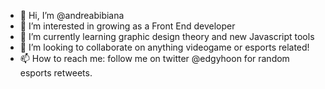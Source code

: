 - 👋 Hi, I’m @andreabibiana
- 👀 I’m interested in growing as a Front End developer
- 🌱 I’m currently learning graphic design theory and new Javascript tools
- 💞️ I’m looking to collaborate on anything videogame or esports related!
- 📫 How to reach me: follow me on twitter @edgyhoon for random esports retweets.

<!---
andreabibiana/andreabibiana is a ✨ special ✨ repository because its `README.md` (this file) appears on your GitHub profile.
You can click the Preview link to take a look at your changes.
--->
